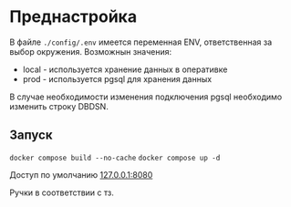 # Преднастройка
В файле ```./config/.env``` имеется переменная ENV, ответственная за выбор окружения. Возможнын значения:
- local - используется хранение данных в оперативке
- prod - используется pgsql для хранения данных

В случае необходимости изменения подключения pgsql необходимо изменить строку DBDSN.

## Запуск

```docker compose build --no-cache```
```docker compose up -d```

Доступ по умолчанию [127.0.0.1:8080](http://127.0.0.1:8080)

Ручки в соответствии с тз.